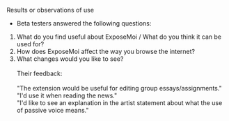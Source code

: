 Results or observations of use

* Beta testers answered the following questions:
1) What do you find useful about ExposeMoi / What do you think it can be used for?
2) How does ExposeMoi affect the way you browse the internet?
3) What changes would you like to see?
<br><br>
Their feedback: <br><br>
"The extension would be useful for editing group essays/assignments." <br> "I'd use it when reading the news." <br> "I'd like to see an explanation in the artist statement about what the use of passive voice means." 
